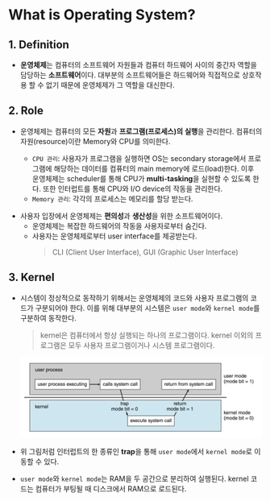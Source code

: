 # What is Operating System?

## 1. Definition

- **운영체제**는 컴퓨터의 소프트웨어 자원들과 컴퓨터 하드웨어 사이의 중간자 역할을 담당하는 **소프트웨어**이다. 대부분의 소프트웨어들은 하드웨어와 직접적으로 상호작용 할 수 없기 때문에 운영체제가 그 역할을 대신한다.

## 2. Role

- 운영체제는 컴퓨터의 모든 **자원**과 **프로그램(프로세스)의 실행**을 관리한다. 컴퓨터의 자원(resource)이란 Memory와 CPU를 의미한다.

  - `CPU 관리`: 사용자가 프로그램을 실행하면 OS는 secondary storage에서 프로그램에 해당하는 데이터를 컴퓨터의 main memory에 로드(load)한다. 이후 운영체제는 scheduler를 통해 CPU가 **multi-tasking**을 실현할 수 있도록 한다. 또한 인터럽트를 통해 CPU와 I/O device의 작동을 관리한다.
  - `Memory 관리`: 각각의 프로세스는 메모리를 할당 받는다.

* 사용자 입장에서 운영체제는 **편의성**과 **생산성**을 위한 소프트웨어이다.
  - 운영체제는 복잡한 하드웨어의 작동을 사용자로부터 숨긴다.
  - 사용자는 운영체제로부터 user interface를 제공받는다.
    > CLI (Client User Interface), GUI (Graphic User Interface)

## 3. Kernel
  - 시스템이 정상적으로 동작하기 위해서는 운영체제의 코드와 사용자 프로그램의 코드가 구분되어야 한다. 이를 위해 대부분의 시스템은 `user mode`와 `kernel mode`를 구분하여 동작한다.
    > kernel은 컴퓨터에서 항상 실행되는 하나의 프로그램이다. kernel 이외의 프로그램은 모두 사용자 프로그램이거나 시스템 프로그램이다.

    <img src="./img/002_kernel.png">

  - 위 그림처럼 인터럽트의 한 종류인 **trap**을 통해 `user mode`에서 `kernel mode`로 이동할 수 있다.
  - `user mode`와 `kernel mode`는 RAM을 두 공간으로 분리하여 실행된다. kernel 코드는 컴퓨터가 부팅될 때 디스크에서 RAM으로 로드된다.
